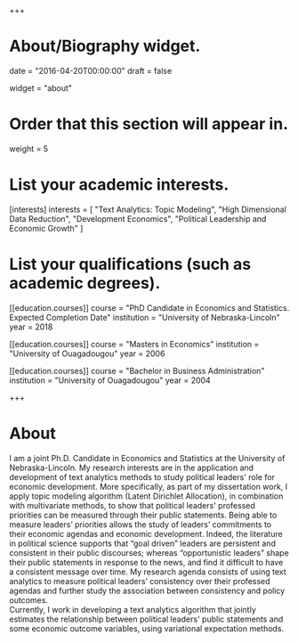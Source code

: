 +++
# About/Biography widget.

date = "2016-04-20T00:00:00"
draft = false

widget = "about"

# Order that this section will appear in.
weight = 5

# List your academic interests.
[interests]
  interests = [
    "Text Analytics: Topic Modeling",
    "High Dimensional Data Reduction",
    "Development Economics",
    "Political Leadership and Economic Growth"
  ]

# List your qualifications (such as academic degrees).
[[education.courses]]
  course = "PhD Candidate in Economics and Statistics. Expected Completion Date"
  institution = "University of Nebraska-Lincoln"
  year = 2018

[[education.courses]]
  course = "Masters in Economics"
  institution = "University of Ouagadougou"
  year = 2006

[[education.courses]]
  course = "Bachelor in Business Administration"
  institution = "University of Ouagadougou"
  year = 2004
 
+++

# About

I am a joint Ph.D. Candidate in Economics and Statistics at the University of Nebraska-Lincoln. My research interests are in the application and development of text analytics methods to study political leaders' role for economic development. More specifically, as part of my dissertation work, I apply topic modeling algorithm (Latent Dirichlet Allocation), in combination with multivariate methods, to show that political leaders' professed priorities can be measured through their public statements. Being able to measure leaders’ priorities allows the study of leaders’ commitments to their economic agendas and economic development. Indeed, the literature in political science supports that “goal driven” leaders are persistent and consistent in their public discourses; whereas “opportunistic leaders” shape their public statements in response to the news, and find it difficult to have a consistent message over time. My research agenda consists of using text analytics to measure political leaders’ consistency over their professed agendas and further study the association between consistency and policy outcomes.  
Currently, I work in developing a text analytics algorithm that jointly estimates the relationship between political leaders' public statements and some economic outcome variables, using variational expectation methods.


